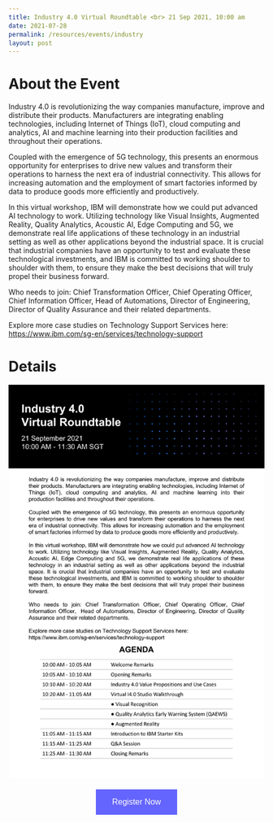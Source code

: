 ```yaml
---
title: Industry 4.0 Virtual Roundtable <br> 21 Sep 2021, 10:00 am
date: 2021-07-28
permalink: /resources/events/industry
layout: post
---
```


# About the Event
Industry 4.0 is revolutionizing the way companies manufacture, improve and distribute their products. Manufacturers are integrating enabling technologies, including Internet of Things (IoT), cloud computing and analytics, AI and machine learning into their production facilities and throughout their operations.

Coupled with the emergence of 5G technology, this presents an enormous opportunity for enterprises to drive new values and transform their operations to harness the next era of industrial connectivity. This allows for increasing automation and the employment of smart factories informed by data to produce goods more efficiently and productively.

In this virtual workshop, IBM will demonstrate how we could put advanced AI technology to work. Utilizing technology like Visual Insights, Augmented Reality, Quality Analytics, Acoustic AI, Edge Computing and 5G, we demonstrate real life applications of these technology in an industrial setting as well as other applications beyond the industrial space. It is crucial that industrial companies have an opportunity to test and evaluate these technological investments, and IBM is committed to working shoulder to shoulder with them, to ensure they make the best decisions that will truly propel their business forward.

Who needs to join: Chief Transformation Officer, Chief Operating Officer, Chief Information Officer, Head of Automations, Director of Engineering, Director of Quality Assurance and their related departments.

Explore more case studies on Technology Support Services here: <a href="https://www.ibm.com/sg-en/services/technology-support" target="blank">https://www.ibm.com/sg-en/services/technology-support</a> 


# Details

![Industry 4.0 image](/images/events/events/industry-ibm.png)

<style>
#register {
  background-color: #0000ff;
  border: none;
  color: white;
  padding: 16px 32px;
  text-align: center;
  font-size: 16px;
  margin: 4px 2px;
  opacity: 0.6;
  transition: 0.3s;
  display: inline-block;
  text-decoration: none;
  cursor: pointer;
}
</style>

<center><a href="https://www.ibm.com/events/reg/flow/ibm/tdyxjhmb/regcteba1/createaccount" target="_blank"><button class="btn" id="register">Register Now</button></a></center>